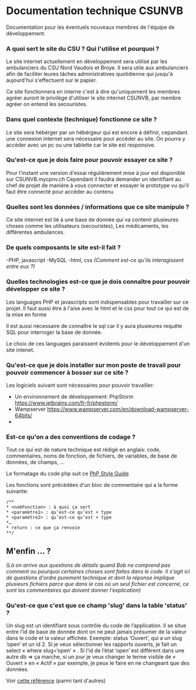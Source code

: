 # Documentation technique CSUNVB

Documentation pour les éventuels nouveaux membres de l'équipe de développement. 

### A quoi sert le site du CSU ? Qui l'utilise et pourquoi ?

Le site internet actuellement en développement sera utilisé par les ambulanciers du CSU Nord Vaudois et Broye.
Il sera utile aux ambulanciers afin de faciliter leures tâches administratives quotidienne qui jusqu'à aujourd'hui s'effectuent sur le papier.

Ce site fonctionnera en interne c'est à dire qu'uniquement les membres agréer auront le privilège d'utiliser le site internet CSUNVB, par membre agréer on entend les secouristes.

### Dans quel contexte (technique) fonctionne ce site ?

Le site sera hébérger par un hébérgeur qui est encore à définir, cepandant une connexion internet sera nécessaire pour accèder au site. On pourra y accèder avec un pc ou une tablette car le site est responsive.
### Qu'est-ce que je dois faire pour pouvoir essayer ce site ?

Pour l'instant une version d'essai régulièrement mise à jour est disponible sur CSUNVB.mycpnv.ch
Cependant il faudra demander un identifiant au chef de projet de manière à vous connecter et essayer le prototype vu qu'il faut être connecté pour accèder au contenu

### Quelles sont les données / informations que ce site manipule ?

Ce site internet est lié à une base de donnée qui va contenir plusieures choses comme les utilisateurs (secouristes), Les médicaments, les différentes ambulances.

### De quels composants le site est-il fait ? 

-PHP, javascript
-MySQL
-html, css
_(Comment est-ce qu'ils interagissent entre eux ?)_

### Quelles technologies est-ce que je dois connaître pour pouvoir développer ce site ? 

Les languages PHP et javascripts sont indispensables pour travailler sur ce projet.
Il faut aussi être à l'aise avec le html et le css pour tout ce qui est de la mise en forme

Il est aussi nécessaire de connaître le sql car il y aura plusieures requête SQL pour interroger la base de donnée.

Le choix de ces languages paraissent évidents pour le développement d'un site intenet.

### Qu'est-ce que je dois installer sur mon poste de travail pour pouvoir commencer à bosser sur ce site ?
Les logiciels suivant sont nécessaires pour pouvoir travailler:

- Un environnement de développement: PhpStorm https://www.jetbrains.com/fr-fr/phpstorm/
- Wampserver https://www.wampserver.com/en/download-wampserver-64bits/
- 

### Est-ce qu'on a des conventions de codage ?

Tout ce qui est de nature technique est rédigé en anglais: code, commentaires, noms de fonction, de fichiers, de variables, de base de données, de champs, ...

Le formatage du code php suit ce [PhP Style Guide](https://gist.github.com/ryansechrest/8138375)

Les fonctions sont précédées d'un bloc de commentaire qui a la forme suivante:

```
/**
* <nomFonction> : à quoi ça sert
* <paramètre1> : qu’est-ce qu’est + type
* <paramètre2> : qu’est-ce qu’est + type
*…
* return : ce que ça renvoie
**/
```

## M'enfin ... ?

_(Là on arrive aux questions de détails quand Bob ne comprend pas comment ou pourquoi certaines choses sont faites dans le code.
Il s'agit ici de questions d'ordre purement technique et dont la réponse implique plusieurs fichiers parce que dans le cas où un seul fichier est concerné, ce sont les commentaires qui doivent donner l'explication)_

### Qu'est-ce que c'est que ce champ 'slug' dans la table 'status' ?

Un slug est un identifiant sous contrôle du code de l’application. Il se situe entre l’id de base de donnée dont on ne peut jamais présumer de la valeur dans le code et la valeur affichée. Exemple: status ‘Ouvert’, qui a un slug ‘open’ et un id 2. Si je veux sélectionner les rapports ouverts, je fait un select « where slug=‘open’ » . Si l’id de l’état ‘open’ est différent dans une autre db => ça marche, si un jour je veux changer le terme visible de « Ouvert » en « Actif » par exemple, je peux le faire en ne changeant que des données. 

Voir [cette référence](https://medium.com/dailyjs/web-developer-playbook-slug-a6dcbe06c284) (parmi tant d'autres)






